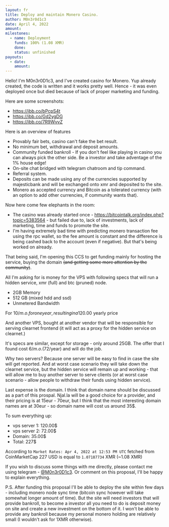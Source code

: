 ```yaml
---
layout: fr
title: Deploy and maintain Monero Casino.
author: M0n3r0d1c3
date: April 4, 2022
amount: 
milestones:
  - name: Deployment
    funds: 100% (1.08 XMR)
    done:
    status: unfinished
payouts:
  - date:
    amount:
---
```


Hello! I'm M0n3r0D1c3, and I've created casino for Monero.
Yup already created, the code is written and it works pretty well. Hence - it was even deployed once but died because of lack of proper marketing and funding.

Here are some screenshots:
 - https://ibb.co/bPcpS4t
 - https://ibb.co/Gd2ygDG
 - https://ibb.co/7R9WvvZ

Here is an overview of features
 - Provably fair bets, casino can't fake the bet result.
 - No minimum bet, withdrawal and deposit amounts.
 - Community funded bankroll - If you don't feel like playing in casino you can always pick the other side. Be a investor and take adventage of the 1% house edge!
 - On-site chat bridged with telegram chatroom and tip command.
 - Referral system.
 - Deposits can be made using any of the currencies supported by majesticbank and will be exchanged onto xmr and deposited to the site.
 - Monero as accepted currency and Bitcoin as a tolerated currency (with an option to add other currencies, if community wants that).

Now here come few elephants in the room:
 - The casino was already started once - https://bitcointalk.org/index.php?topic=5383564 - but failed due to, lack of investments, lack of marketing, time and funds to promote the site.
 - I'm having extremely bad time with predicting monero transaction fee using the rpc wallet, so the fee amount is constant and the difference is being cashed back to the account (even if negative). But that's being worked on already.

That being said, I'm opening this CCS to get funding mainly for hosting the service, buying the domain ~~(and getting some more attention by the community)~~.

All I'm asking for is money for the VPS with following specs that will run a hidden service, xmr (full) and btc (pruned) node.

 - 2GB Memory 
 - 512 GB (mixed hdd and ssd)
 - Unmetered Bandwidth

For 10$/m.o. for one year, resulting in a 120.00$ yearly price

And another VPS, bought at another vendor that will be responsible for serving clearnet frontend (it will act as a proxy for the hidden service on clearnet.)

It's specs are similar, except for storage - only around 25GB. The offer that I found cost 6$/m.o. (72$/year) and will do the job.

Why two servers? Because one server will be easy to find in case the site will get reported. And at worst case scenario they will take down the clearnet service, but the hidden service will remain up and working - that will allow me to buy another server to serve clients (or at worst case scenario - allow people to withdraw their funds using hidden service).

Last expense is the domain. I think that domain name should be discussed as a part of this prospal. Njal.la will be a good choice for a provider, and their pricing is at 15eur - 70eur, but I think that the most interesting domain names are at 30eur - so domain name will cost us around 35$.

To sum everything up:
 - vps server 1: 120.00$
 - vps server 2: 72.00$
 - Domain: 35.00$
 - Total: 227$

According to `Market Rates: Apr 4, 2022 at 12:53 PM UTC` fetched from CoinMarketCap 227 USD is equal to `1.07187734` XMR (~1.08 XMR)

If you wish to discuss some things with me directly, please contact me using telegram - [@M0n3r0D1c3](https://t.me/M0n3r0D1c3). Or comment on this proposal, I'll be happy to explain everything.

P.S. After funding this proposal I'll be able to deploy the site within few days - including monero node sync time (bitcoin sync however will take somewhat longer amount of time). But the site will need investors that will provide bankroll, to become a investor all you need to do is deposit money on site and create a new investment on the bottom of it. I won't be able to provide any bankroll because my personal monero holding are relatively small (I wouldn't ask for 1XMR otherwise).
